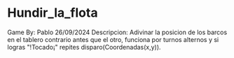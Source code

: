 # Hundir_la_flota
Game
By: Pablo 26/09/2024
Descripcion: Adivinar la posicion de los barcos en el tablero contrario antes que el otro, funciona por turnos alternos y si logras "!Tocado¡" repites disparo(Coordenadas(x,y)).
